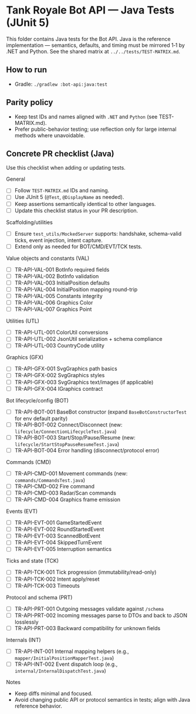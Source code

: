 # Tank Royale Bot API — Java Tests (JUnit 5)

This folder contains Java tests for the Bot API. Java is the reference implementation — semantics, defaults, and timing must be mirrored 1‑1 by .NET and Python. See the shared matrix at `../../tests/TEST-MATRIX.md`.

## How to run
- Gradle: `./gradlew :bot-api:java:test`

## Parity policy
- Keep test IDs and names aligned with `.NET` and `Python` (see TEST-MATRIX.md).
- Prefer public-behavior testing; use reflection only for large internal methods where unavoidable.

## Concrete PR checklist (Java)
Use this checklist when adding or updating tests.

General
- [ ] Follow `TEST-MATRIX.md` IDs and naming.
- [ ] Use JUnit 5 (`@Test`, `@DisplayName` as needed).
- [ ] Keep assertions semantically identical to other languages.
- [ ] Update this checklist status in your PR description.

Scaffolding/utilities
- [ ] Ensure `test_utils/MockedServer` supports: handshake, schema-valid ticks, event injection, intent capture.
- [ ] Extend only as needed for BOT/CMD/EVT/TCK tests.

Value objects and constants (VAL)
- [ ] TR-API-VAL-001 BotInfo required fields
- [ ] TR-API-VAL-002 BotInfo validation
- [ ] TR-API-VAL-003 InitialPosition defaults
- [ ] TR-API-VAL-004 InitialPosition mapping round-trip
- [ ] TR-API-VAL-005 Constants integrity
- [ ] TR-API-VAL-006 Graphics Color
- [ ] TR-API-VAL-007 Graphics Point

Utilities (UTL)
- [ ] TR-API-UTL-001 ColorUtil conversions
- [ ] TR-API-UTL-002 JsonUtil serialization + schema compliance
- [ ] TR-API-UTL-003 CountryCode utility

Graphics (GFX)
- [ ] TR-API-GFX-001 SvgGraphics path basics
- [ ] TR-API-GFX-002 SvgGraphics styles
- [ ] TR-API-GFX-003 SvgGraphics text/images (if applicable)
- [ ] TR-API-GFX-004 IGraphics contract

Bot lifecycle/config (BOT)
- [ ] TR-API-BOT-001 BaseBot constructor (expand `BaseBotConstructorTest` for env default parity)
- [ ] TR-API-BOT-002 Connect/Disconnect (new: `lifecycle/ConnectionLifecycleTest.java`)
- [ ] TR-API-BOT-003 Start/Stop/Pause/Resume (new: `lifecycle/StartStopPauseResumeTest.java`)
- [ ] TR-API-BOT-004 Error handling (disconnect/protocol error)

Commands (CMD)
- [ ] TR-API-CMD-001 Movement commands (new: `commands/CommandsTest.java`)
- [ ] TR-API-CMD-002 Fire command
- [ ] TR-API-CMD-003 Radar/Scan commands
- [ ] TR-API-CMD-004 Graphics frame emission

Events (EVT)
- [ ] TR-API-EVT-001 GameStartedEvent
- [ ] TR-API-EVT-002 RoundStartedEvent
- [ ] TR-API-EVT-003 ScannedBotEvent
- [ ] TR-API-EVT-004 SkippedTurnEvent
- [ ] TR-API-EVT-005 Interruption semantics

Ticks and state (TCK)
- [ ] TR-API-TCK-001 Tick progression (immutability/read-only)
- [ ] TR-API-TCK-002 Intent apply/reset
- [ ] TR-API-TCK-003 Timeouts

Protocol and schema (PRT)
- [ ] TR-API-PRT-001 Outgoing messages validate against `/schema`
- [ ] TR-API-PRT-002 Incoming messages parse to DTOs and back to JSON losslessly
- [ ] TR-API-PRT-003 Backward compatibility for unknown fields

Internals (INT)
- [ ] TR-API-INT-001 Internal mapping helpers (e.g., `mapper/InitialPositionMapperTest.java`)
- [ ] TR-API-INT-002 Event dispatch loop (e.g., `internal/InternalDispatchTest.java`)

Notes
- Keep diffs minimal and focused.
- Avoid changing public API or protocol semantics in tests; align with Java reference behavior.
